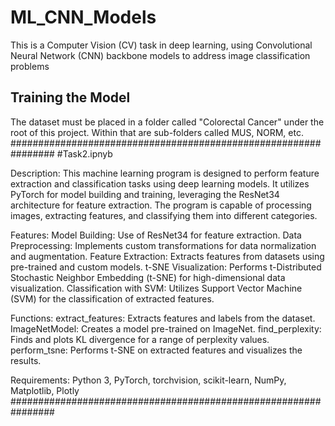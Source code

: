 # ML_CNN_Models
This is a Computer Vision (CV) task in deep learning, using Convolutional  Neural Network (CNN) backbone models to address image classification problems

## Training the Model
The dataset must be placed in a folder called "Colorectal Cancer"
under the root of this project. Within that are sub-folders 
called MUS, NORM, etc.
################################################################
#Task2.ipnyb

Description:
This machine learning program is designed to perform feature extraction and classification tasks using deep learning models. It utilizes PyTorch for model building and training, leveraging the ResNet34 architecture for feature extraction. The program is capable of processing images, extracting features, and classifying them into different categories.

Features:
Model Building: Use of ResNet34 for feature extraction.
Data Preprocessing: Implements custom transformations for data normalization and augmentation.
Feature Extraction: Extracts features from datasets using pre-trained and custom models.
t-SNE Visualization: Performs t-Distributed Stochastic Neighbor Embedding (t-SNE) for high-dimensional data visualization.
Classification with SVM: Utilizes Support Vector Machine (SVM) for the classification of extracted features.

Functions:
extract_features: Extracts features and labels from the dataset.
ImageNetModel: Creates a model pre-trained on ImageNet.
find_perplexity: Finds and plots KL divergence for a range of perplexity values.
perform_tsne: Performs t-SNE on extracted features and visualizes the results.

Requirements:
Python 3, PyTorch, torchvision, scikit-learn, NumPy, Matplotlib, Plotly
################################################################